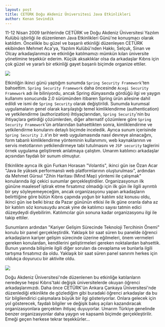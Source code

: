 ```yaml
---
layout: post
title: CETÜRK Doğu Akdeniz Üniversitesi Java Etkinlikleri
author: Kenan Sevindik
---
```

11-12 Nisan 2009 tarihlerinde CETÜRK ve Doğu Akdeniz Üniversitesi Yazılım Kulübü işbirliği ile düzenlenen Java 
Etkinlikleri Günü'ne konuşmacı olarak katıldım. Öncelikle bu güzel ve başarılı etkinliği düzenleyen CETÜRK ekibinden 
Mehmet Aca'ya, Yazılım Kulübü'nden Hakkı, Selçuk, Sinan ve Olcay arkadaşlarımıza ve etkinliğe katılmamızı mümkün kılan 
üniversite yönetimine teşekkür ederim. Küçük aksaklıklar olsa da arkadaşlar Kıbrıs için çok güzel ve yararlı bir 
etkinliği gayet başarılı biçimde organize ettiler.

![](http://kenansevindik.com/assets/images/ceturk-09-01.jpeg)

Etkinliğin ikinci günü yaptığım sunumda `Spring Security Framework`'ten bahsettim. `Spring Security Framework` daha 
öncesinde `Acegi Security Framework` adı ile biliniyordu, ancak Spring dünyasında gördüğü ilgi ve yaygın kullanımı 
sonucunda 2.0 sürümünden itibaren Spring ürün ailesine dahil edildi ve ismi de `Spring Security` olarak değiştirildi. 
Sunumda kurumsal uygulamaların genel olarak karşılaştığı temel kimliklendirme (authentication) ve yetkilendirme 
(authorization) ihtiyaçlarından, `Spring Security`'nin bu ihtiyaçlara getirdiği çözümlerden, diğer alternatif çözümlere 
göre `Spring Security Framework`'ün artılarından bahsettikten sonra, kimliklendirme ve yetkilendirme konularını detaylı 
biçimde inceledik. Ayrıca sunum içerisinde `Spring Security 2.0`'ın bir web uygulamasında nasıl devreye alınacağını, form 
tabanlı kimliklendirme yönteminin kullanımını, web kaynaklarının ve servis metotlarının yetkilendirmeye tabi tutulmasını 
ve `JSP security` taglerini örnek uygulama geliştirerek anlatmaya çalıştım. Umarım katılımcı arkadaşlar açısından faydalı 
bir sunum olmuştur.

Etkinlikte ayrıca ilk gün Furkan Horasan "Volantis", ikinci gün ise Özan Acar "Java ile yüksek performanslı web 
platformlarının oluşturulması", ardından da Mehmet Gürsul "Zihin Haritası (Mind Map) yöntemi ile çalışmak" konularında 
ilgi çekici sunumlar gerçekleştirdiler. Organizasyonun ilk gününe maalesef iştirak etme fırsatımız olmadığı için ilk gün 
ile ilgili ayrıntılı bir şey söyleyemeyeceğim, ancak organizasyonu yapan arkadaşların belirttiğine göre bütün Kıbrıs 
çapında yoğun bir katılım söz konusu oldu, ikinci gün ise belki biraz da Pazar gününün etkisi ile ilk güne oranla daha 
az bir katılım söz konusuydu ancak yine de katılımcı sayısı tatmin edici düzeydeydi diyebilirim. Katılımcılar gün sonuna 
kadar organizasyonu ilgi ile takip ettiler.

Sunumların ardından "Kariyer Gelişim Sürecinde Teknoloji Tercihinin Önemi" konulu bir panel gerçekleştirdik. Yaklaşık bir 
saat süren bu panelde öğrenci arkadaşların kariyer gelişim sürecinde üzerine eğilmeleri, önem vermeleri gereken konulardan, 
kendilerini geliştirmeleri gereken noktalardan bahsettik. Bunun yanında bilişimle ilgili diğer soruları da cevaplama ve 
bunlarla ilgili tartışma fırsatımız da oldu. Yaklaşık bir saat süren panel sanırım herkes için oldukça doyurucu bir 
aktivite oldu.

![](http://kenansevindik.com/assets/images/ceturk-09-02.jpeg)

Doğu Akdeniz Üniversitesi'nde düzenlenen bu etkinliğe katılanların neredeyse hepsi Kıbrıs'taki değişik üniversitelerde 
okuyan öğrenci arkadaşlarımızdı. Daha önce CETÜRK'ün Ankara Çankaya Üniversitesi'nde düzenlediği etkinlikte de gözlediğim 
gibi buradaki öğrenci arkadaşlar da bu tür bilgilendirici çalışmalara büyük bir ilgi gösteriyorlar. Onlara gelecek için 
yol gösterecek, faydalı bilgiler ve değişik bakış açıları kazandıracak organizasyonlara gerçekten ihtiyaç duyuyorlar. 
Umarım Türkiye genelinde benzer organizasyonlar daha yaygın ve kapsamlı biçimde gerçekleştirilir. Emeği geçen herkese 
tekrar teşekkürler...

